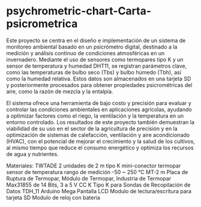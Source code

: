 # psychrometric-chart-Carta-psicrometrica
Este proyecto se centra en el diseño e implementación de un sistema de monitoreo ambiental basado en un psicrómetro digital, destinado a la medición y análisis continuo de condiciones atmosféricas en un invernadero. Mediante el uso de sensores como termopares tipo K y un sensor de temperatura y humedad DHT11, se registran parámetros clave, como las temperaturas de bulbo seco (Tbs) y bulbo húmedo (Tbh), así como la humedad relativa. Estos datos son almacenados en una tarjeta SD y posteriormente procesados para obtener propiedades psicrométricas del aire, como la razón de mezcla y la entalpía.

El sistema ofrece una herramienta de bajo costo y precisión para evaluar y controlar las condiciones ambientales en aplicaciones agrícolas, ayudando a optimizar factores como el riego, la ventilación y la temperatura en un entorno controlado. Los resultados de este proyecto también demuestran la viabilidad de su uso en el sector de la agricultura de precisión y en la optimización de sistemas de calefacción, ventilación y aire acondicionado (HVAC), con el potencial de mejorar el crecimiento y la salud de los cultivos, al mismo tiempo que reduce el consumo energético y optimiza los recursos de agua y nutrientes.

Materiales:
TWTADE 2 unidades de 2 m tipo K mini-conector termopar sensor de temperatura rango de medición -50 ~ 250 °C MT-2 m
Placa de Ruptura de Termopar, Módulo de Termopar, Industria de Termopar Max31855 de 14 Bits, 3 a 5 V CC K Tipo K para Sondas de Recopilación de Datos
TDH_11
Arduino Mega
Pantalla LCD
Modulo de lectura/escritura para tarjeta SD
Modulo de reloj con bateria
